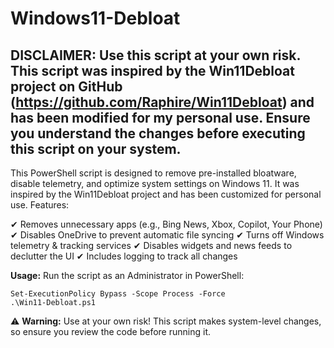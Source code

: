 # Windows11-Debloat

## DISCLAIMER: Use this script at your own risk. This script was inspired by the Win11Debloat project on GitHub (https://github.com/Raphire/Win11Debloat) and has been modified for my personal use. Ensure you understand the changes before executing this script on your system.

This PowerShell script is designed to remove pre-installed bloatware, disable telemetry, and optimize system settings on Windows 11. It was inspired by the Win11Debloat project and has been customized for personal use.
Features:

✔ Removes unnecessary apps (e.g., Bing News, Xbox, Copilot, Your Phone)
✔ Disables OneDrive to prevent automatic file syncing
✔ Turns off Windows telemetry & tracking services
✔ Disables widgets and news feeds to declutter the UI
✔ Includes logging to track all changes

**Usage:**
Run the script as an Administrator in PowerShell:
```
Set-ExecutionPolicy Bypass -Scope Process -Force
.\Win11-Debloat.ps1
```
 ⚠ **Warning:** Use at your own risk! This script makes system-level changes, so ensure you review the code before running it.
